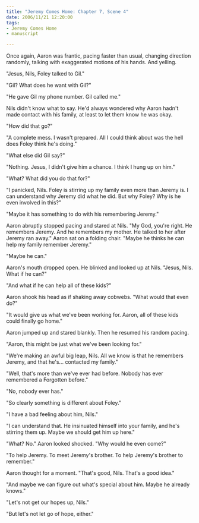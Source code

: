 ```yaml
--- 
title: "Jeremy Comes Home: Chapter 7, Scene 4"
date: 2006/11/21 12:20:00
tags: 
- Jeremy Comes Home
- manuscript

---
```


Once again, Aaron was frantic, pacing faster than usual, changing direction randomly, talking with exaggerated motions of his hands.  And yelling.

"Jesus, Nils, Foley talked to Gil."

"Gil?  What does he want with Gil?"

"He gave Gil my phone number.  Gil called me."

Nils didn't know what to say.  He'd always wondered why Aaron hadn't made contact with his family, at least to let them know he was okay.

"How did that go?"

"A complete mess.  I wasn't prepared.  All I could think about was the hell does Foley think he's doing."

"What else did Gil say?"

"Nothing.  Jesus, I didn't give him a chance.  I think I hung up on him."

"What?  What did you do that for?"

"I panicked, Nils.  Foley is stirring up my family even more than Jeremy is.  I can understand why Jeremy did what he did.  But why Foley?  Why is he even involved in this?"

"Maybe it has something to do with his remembering Jeremy."

Aaron abruptly stopped pacing and stared at Nils.  "My God, you're right.  He remembers Jeremy.  And he remembers my mother.  He talked to her after Jeremy ran away."  Aaron sat on a folding chair.  "Maybe he thinks he can help my family remember Jeremy."

"Maybe he can."

Aaron's mouth dropped open.  He blinked and looked up at Nils.  "Jesus, Nils.  What if he can?"

"And what if he can help all of these kids?"

Aaron shook his head as if shaking away cobwebs.  "What would that even do?"

"It would give us what we've been working for.  Aaron, all of these kids could finally go home."

Aaron jumped up and stared blankly.  Then he resumed his random pacing.

"Aaron, this might be just what we've been looking for."

"We're making an awful big leap, Nils.  All we know is that he remembers Jeremy, and that he's... contacted my family."

"Well, that's more than we've ever had before.  Nobody has ever remembered a Forgotten before."

"No, nobody ever has."

"So clearly something is different about Foley."

"I have a bad feeling about him, Nils."

"I can understand that.  He insinuated himself into your family, and he's stirring them up.  Maybe we should get him up here."

"What?  No."  Aaron looked shocked.  "Why would he even come?"

"To help Jeremy.  To meet Jeremy's brother.  To help Jeremy's brother to remember."

Aaron thought for a moment.  "That's good, Nils.  That's a good idea."

"And maybe we can figure out what's special about him.  Maybe he already knows."

"Let's not get our hopes up, Nils."

"But let's not let go of hope, either."
